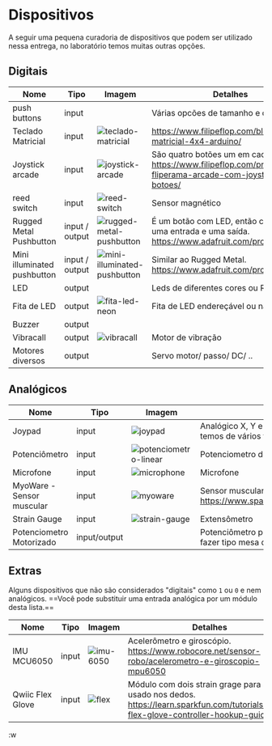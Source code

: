 # Dispositivos

A seguir uma pequena curadoria de dispositivos que podem ser utilizado nessa entrega, no laboratório temos 
muitas outras opções.

## Digitais

| Nome                        | Tipo           | Imagem                         | Detalhes                                                                                                           |
|-----------------------------|----------------|--------------------------------|--------------------------------------------------------------------------------------------------------------------|
| push buttons                | input          |                                | Várias opcões de tamanho e de cores                                                                                |
| Teclado Matricial           | input               | ![teclado-matricial]           | https://www.filipeflop.com/blog/teclado-matricial-4x4-arduino/                                                     |
| Joystick arcade             | input          | ![joystick-arcade]             | São quatro botões um em cada canto. https://www.filipeflop.com/produto/kit-fliperama-arcade-com-joystick-e-botoes/ |
| reed switch                 | input          | ![reed-switch]                 | Sensor magnético                                                                                                   |
| Rugged Metal Pushbutton     | input / output | ![rugged-metal-pushbutton]     | É um botão com LED, então conta como uma entrada e uma saída.  https://www.adafruit.com/product/560                |
| Mini illuminated pushbutton | input / output | ![mini-illuminated-pushbutton] | Similar ao Rugged Metal. https://www.adafruit.com/product/3105                                                     |
| LED                         | output         |                                | Leds de diferentes cores ou RGB                                                                                    |
| Fita de LED                 | output         | ![fita-led-neon]               | Fita de LED endereçável ou não                                                                                     |
| Buzzer                      | output         |                                |                                                                                                                    |
| Vibracall                   | output         | ![vibracall]                   | Motor de vibração                                                                                                  |
| Motores diversos            | output         |                                | Servo motor/ passo/ DC/ ..                                                                                         |
   
  [rugged-metal-pushbutton]: https://cdn-shop.adafruit.com/970x728/560-00.jpg
  [mini-illuminated-pushbutton]: https://cdn-shop.adafruit.com/970x728/3105-02.jpg
  [joystick-arcade]: https://www.filipeflop.com/wp-content/uploads/2017/07/6-2.jpg
  [reed-switch]: https://http2.mlstatic.com/D_NQ_NP_2X_989923-MLB47181158538_082021-F.webp
  [fita-led-neon]: https://http2.mlstatic.com/D_NQ_NP_2X_843229-MLB49006608846_022022-F.webp
  [vibracall]: https://http2.mlstatic.com/D_NQ_NP_2X_681188-MLB45655111933_042021-F.webp
  [teclado-matricial]: https://www.filipeflop.com/wp-content/uploads/2014/07/Teclado_Matricial_Membrana.png
  
## Analógicos

| Nome                      | Tipo         | Imagem                  | Detalhes                                                         |
|---------------------------|--------------|-------------------------|------------------------------------------------------------------|
| Joypad                    | input        | ![joypad]               | Analógico X, Y e botão de pressionado, temos de vários formatos. |
| Potenciômetro             | input        | ![potenciometro-linear] | Potenciometro de diversos formatos                               |
| Microfone                 | input        | ![microphone]           | Microfone                                                        |
| MyoWare - Sensor muscular | input        | ![myoware]              | Sensor muscular  - https://www.sparkfun.com/products/13723       |
| Strain Gauge              | input        | ![strain-gauge]         | Extensômetro                                                     |
| Potenciometro Motorizado  | input/output |                         | Potenciômetro porém com motor (para fazer tipo mesa de som)      |

  [joypad]: https://www.baudaeletronica.com.br/media/catalog/product/cache/1/image/578x/9df78eab33525d08d6e5fb8d27136e95/j/o/joystick_1.jpg
  [potenciometro-linear]: https://www.baudaeletronica.com.br/media/catalog/product/cache/1/image/578x/9df78eab33525d08d6e5fb8d27136e95/3/9/3965_1.jpg
  [microphone]: https://http2.mlstatic.com/D_NQ_NP_2X_785126-MLB45191016046_032021-F.webp
  [myoware]: https://cdn.sparkfun.com//assets/parts/1/1/2/3/3/13723-MyoWare_Muscle_Sensor-02.jpg
  [strain-gauge]: https://cdn.awsli.com.br/600x700/78/78150/produto/16307142/3d0e1668ad.jpg
  
## Extras

Alguns dispositivos que não são considerados "digitais" como `1` ou `0` e nem analógicos. ==Você pode substituir uma entrada analógica por um módulo desta lista.==

| Nome        | Tipo  | Imagem      | Detalhes                                                                                          |
|-------------|-------|-------------|---------------------------------------------------------------------------------------------------|
| IMU MCU6050 | input | ![imu-6050] | Acelerômetro e giroscópio. https://www.robocore.net/sensor-robo/acelerometro-e-giroscopio-mpu6050 |
| Qwiic Flex Glove | input | ![flex] | Módulo com dois strain grage para ser usado nos dedos. https://learn.sparkfun.com/tutorials/qwiic-flex-glove-controller-hookup-guide/all |

  [imu-6050]: https://d229kd5ey79jzj.cloudfront.net/974/images/974_3_H.png?20220304092715
  [flex]: https://cdn.sparkfun.com/r/500-500/assets/parts/1/2/8/6/2/14666-SparkFun_Qwiic_Flex_Glove_Controller-01.jpg
  
  :w
  
